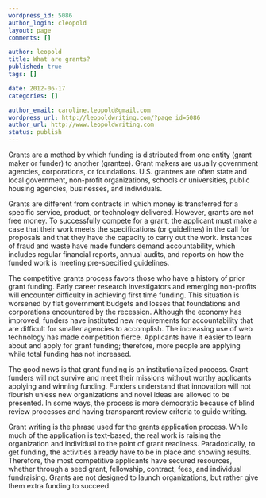 ```yaml
--- 
wordpress_id: 5086
author_login: cleopold
layout: page
comments: []

author: leopold
title: What are grants?
published: true
tags: []

date: 2012-06-17 
categories: []

author_email: caroline.leopold@gmail.com
wordpress_url: http://leopoldwriting.com/?page_id=5086
author_url: http://www.leopoldwriting.com
status: publish
---
```

Grants are a method by which funding is distributed from one entity (grant maker or funder) to another (grantee). Grant makers are usually government agencies, corporations, or foundations. U.S. grantees are often state and local government, non-profit organizations, schools or universities, public housing agencies, businesses, and individuals.

Grants are different from contracts in which money is transferred for a specific service, product, or technology delivered. However, grants are not free money. To successfully compete for a grant, the applicant must make a case that their work meets the specifications (or guidelines) in the call for proposals and that they have the capacity to carry out the work. Instances of fraud and waste have made funders demand accountability, which includes regular financial reports, annual audits, and reports on how the funded work is meeting pre-specified guidelines.

The competitive grants process favors those who have a history of prior grant funding. Early career research investigators and emerging non-profits will encounter difficulty in achieving first time funding. This situation is worsened by flat government budgets and losses that foundations and corporations encountered by the recession. Although the economy has improved, funders have instituted new requirements for accountability that are difficult for smaller agencies to accomplish. The increasing use of web technology has made competition fierce. Applicants have it easier to learn about and apply for grant funding; therefore, more people are applying while total funding has not increased.

The good news is that grant funding is an institutionalized process. Grant funders will not survive and meet their missions without worthy applicants applying and winning funding. Funders understand that innovation will not flourish unless new organizations and novel ideas are allowed to be presented. In some ways, the process is more democratic because of blind review processes and having transparent review criteria to guide writing.

Grant writing is the phrase used for the grants application process. While much of the application is text-based, the real work is raising the organization and individual to the point of grant readiness. Paradoxically, to get funding, the activities already have to be in place and showing results. Therefore, the most competitive applicants have secured resources, whether through a seed grant, fellowship, contract, fees, and individual fundraising. Grants are not designed to launch organizations, but rather give them extra funding to succeed.
